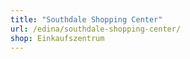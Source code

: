 ```yaml
---
title: "Southdale Shopping Center"
url: /edina/southdale-shopping-center/
shop: Einkaufszentrum
---
```


